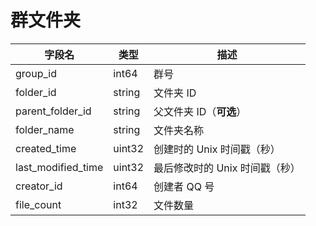 # 群文件夹
| 字段名 | 类型 | 描述 |
| --- | --- | --- |
| group_id | int64 | 群号 |
| folder_id | string | 文件夹 ID |
| parent_folder_id | string | 父文件夹 ID（**可选**） |
| folder_name | string | 文件夹名称 |
| created_time | uint32 | 创建时的 Unix 时间戳（秒） |
| last_modified_time | uint32 | 最后修改时的 Unix 时间戳（秒） |
| creator_id | int64 | 创建者 QQ 号 |
| file_count | int32 | 文件数量 |

